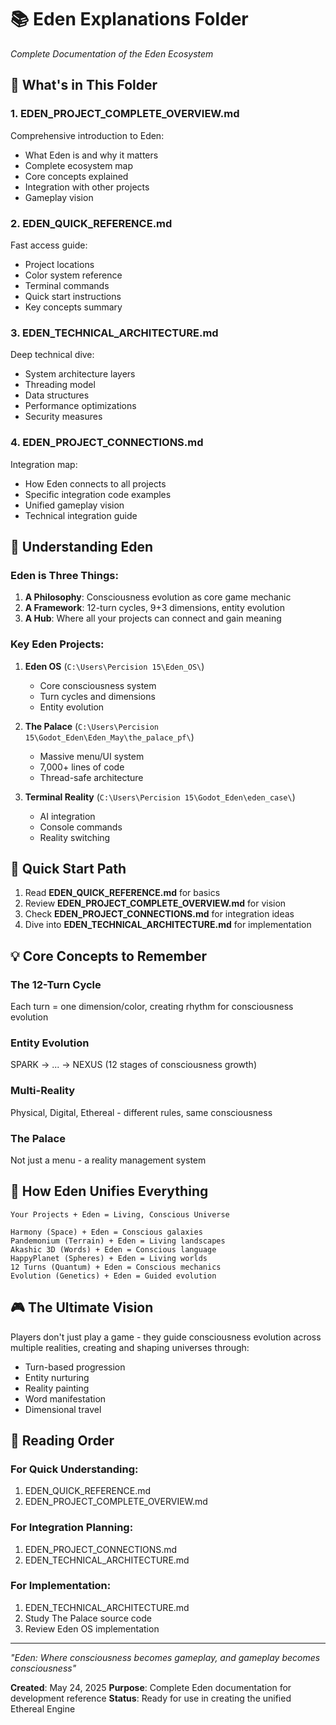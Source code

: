 # 📚 Eden Explanations Folder
*Complete Documentation of the Eden Ecosystem*

## 📁 What's in This Folder

### 1. **EDEN_PROJECT_COMPLETE_OVERVIEW.md**
Comprehensive introduction to Eden:
- What Eden is and why it matters
- Complete ecosystem map
- Core concepts explained
- Integration with other projects
- Gameplay vision

### 2. **EDEN_QUICK_REFERENCE.md**
Fast access guide:
- Project locations
- Color system reference
- Terminal commands
- Quick start instructions
- Key concepts summary

### 3. **EDEN_TECHNICAL_ARCHITECTURE.md**
Deep technical dive:
- System architecture layers
- Threading model
- Data structures
- Performance optimizations
- Security measures

### 4. **EDEN_PROJECT_CONNECTIONS.md**
Integration map:
- How Eden connects to all projects
- Specific integration code examples
- Unified gameplay vision
- Technical integration guide

## 🌿 Understanding Eden

### Eden is Three Things:

1. **A Philosophy**: Consciousness evolution as core game mechanic
2. **A Framework**: 12-turn cycles, 9+3 dimensions, entity evolution
3. **A Hub**: Where all your projects can connect and gain meaning

### Key Eden Projects:

1. **Eden OS** (`C:\Users\Percision 15\Eden_OS\`)
   - Core consciousness system
   - Turn cycles and dimensions
   - Entity evolution

2. **The Palace** (`C:\Users\Percision 15\Godot_Eden\Eden_May\the_palace_pf\`)
   - Massive menu/UI system
   - 7,000+ lines of code
   - Thread-safe architecture

3. **Terminal Reality** (`C:\Users\Percision 15\Godot_Eden\eden_case\`)
   - AI integration
   - Console commands
   - Reality switching

## 🚀 Quick Start Path

1. Read **EDEN_QUICK_REFERENCE.md** for basics
2. Review **EDEN_PROJECT_COMPLETE_OVERVIEW.md** for vision
3. Check **EDEN_PROJECT_CONNECTIONS.md** for integration ideas
4. Dive into **EDEN_TECHNICAL_ARCHITECTURE.md** for implementation

## 💡 Core Concepts to Remember

### The 12-Turn Cycle
Each turn = one dimension/color, creating rhythm for consciousness evolution

### Entity Evolution
SPARK → ... → NEXUS (12 stages of consciousness growth)

### Multi-Reality
Physical, Digital, Ethereal - different rules, same consciousness

### The Palace
Not just a menu - a reality management system

## 🔗 How Eden Unifies Everything

```
Your Projects + Eden = Living, Conscious Universe

Harmony (Space) + Eden = Conscious galaxies
Pandemonium (Terrain) + Eden = Living landscapes  
Akashic 3D (Words) + Eden = Conscious language
HappyPlanet (Spheres) + Eden = Living worlds
12 Turns (Quantum) + Eden = Conscious mechanics
Evolution (Genetics) + Eden = Guided evolution
```

## 🎮 The Ultimate Vision

Players don't just play a game - they guide consciousness evolution across multiple realities, creating and shaping universes through:
- Turn-based progression
- Entity nurturing
- Reality painting
- Word manifestation
- Dimensional travel

## 📖 Reading Order

### For Quick Understanding:
1. EDEN_QUICK_REFERENCE.md
2. EDEN_PROJECT_COMPLETE_OVERVIEW.md

### For Integration Planning:
1. EDEN_PROJECT_CONNECTIONS.md
2. EDEN_TECHNICAL_ARCHITECTURE.md

### For Implementation:
1. EDEN_TECHNICAL_ARCHITECTURE.md
2. Study The Palace source code
3. Review Eden OS implementation

---

*"Eden: Where consciousness becomes gameplay, and gameplay becomes consciousness"*

**Created**: May 24, 2025
**Purpose**: Complete Eden documentation for development reference
**Status**: Ready for use in creating the unified Ethereal Engine